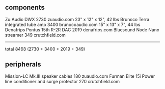 components
----------
Zu Audio DWX                                        2730        zuaudio.com            23" x 12" x 12", 42 lbs
Brunoco Terra integrated tube amp                   3400        brunocoaudio.com       15" x 13" x 7",  44 lbs
Denafrips Pontus 15th R-2R DAC                      2019        denafrips.com 
Bluesound Node Nano streamer                         349        crutchfield.com 
----------------------------------               -------------------------------
total                                               8498
(2730 + 3400 + 2019 + 349)


peripherals
-----------
Mission-LC Mk.III speaker cables                                180         zuaudio.com
Furman Elite 15i Power line conditioner and surge protector     270         crutchfield.com
